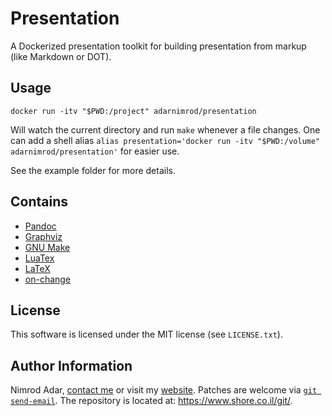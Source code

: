 # Presentation

A Dockerized presentation toolkit for building presentation from markup (like
Markdown or DOT).

## Usage

`docker run -itv "$PWD:/project" adarnimrod/presentation`

Will watch the current directory and run `make` whenever a file changes. One can
add a shell alias `alias presentation='docker run -itv "$PWD:/volume"
adarnimrod/presentation'` for easier use.

See the example folder for more details.

## Contains

- [Pandoc](http://pandoc.org/)
- [Graphviz](www.graphviz.org/)
- [GNU Make](https://www.gnu.org/software/make/)
- [LuaTex](http://luatex.org/)
- [LaTeX](http://www.latex-project.org/)
- [on-change](https://github.com/spelufo/on-change)

## License

This software is licensed under the MIT license (see `LICENSE.txt`).

## Author Information

Nimrod Adar, [contact me](mailto:nimrod@shore.co.il) or visit my [website](
https://www.shore.co.il/). Patches are welcome via [`git send-email`](
http://git-scm.com/book/en/v2/Git-Commands-Email). The repository is located
at: <https://www.shore.co.il/git/>.
